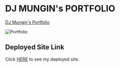 # DJ MUNGIN's PORTFOLIO


 
[DJ Mungin's Portfolio](http://127.0.0.1:5500/index.html)

![Portfolio](https://user-images.githubusercontent.com/103383531/178084448-f2a14714-6685-4a9d-ad79-85fcf9adcaa5.gif)
## Deployed Site Link

Click [HERE](http://127.0.0.1:5500/index.html) to see my deployed site.
